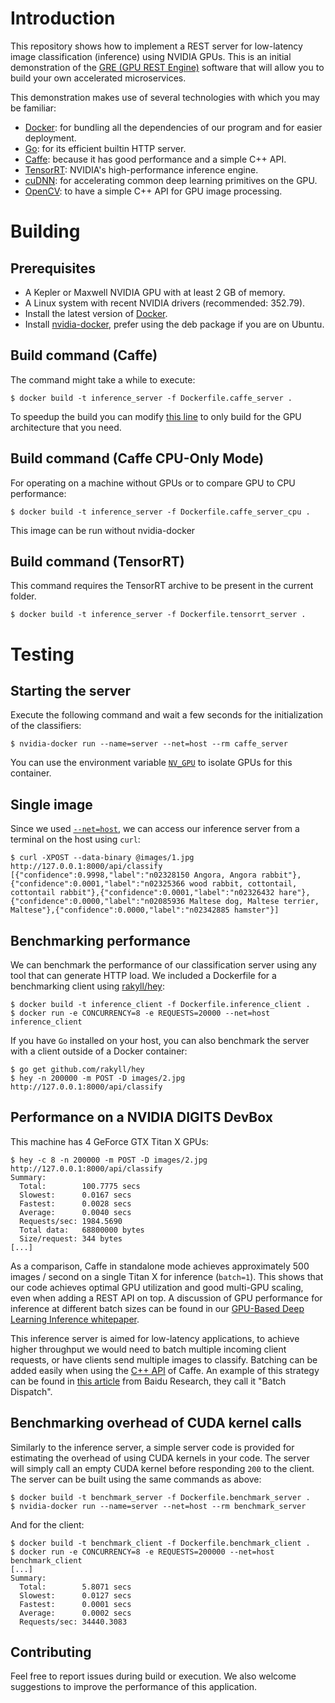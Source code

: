 # Introduction

This repository shows how to implement a REST server for low-latency image classification (inference) using NVIDIA GPUs. This is an initial demonstration of the [GRE (GPU REST Engine)](https://developer.nvidia.com/gre) software that will allow you to build your own accelerated microservices.

This demonstration makes use of several technologies with which you may be familiar:
- [Docker](https://www.docker.com/): for bundling all the dependencies of our program and for easier deployment.
- [Go](https://golang.org/): for its efficient builtin HTTP server.
- [Caffe](https://github.com/BVLC/caffe): because it has good performance and a simple C++ API.
- [TensorRT](https://developer.nvidia.com/tensorrt): NVIDIA's high-performance inference engine.
- [cuDNN](https://developer.nvidia.com/cudnn): for accelerating common deep learning primitives on the GPU.
- [OpenCV](http://opencv.org/): to have a simple C++ API for GPU image processing.

# Building

## Prerequisites
- A Kepler or Maxwell NVIDIA GPU with at least 2 GB of memory.
- A Linux system with recent NVIDIA drivers (recommended: 352.79).
- Install the latest version of [Docker](https://docs.docker.com/linux/step_one/).
- Install [nvidia-docker](https://github.com/NVIDIA/nvidia-docker/wiki/Installation#installing-from-binaries), prefer using the deb package if you are on Ubuntu.

## Build command (Caffe)
The command might take a while to execute:
```
$ docker build -t inference_server -f Dockerfile.caffe_server .
```
To speedup the build you can modify [this line](https://github.com/NVIDIA/gpu-rest-engine/blob/master/Dockerfile.caffe_server#L5) to only build for the GPU architecture that you need.

## Build command (Caffe CPU-Only Mode)
For operating on a machine without GPUs or to compare GPU to CPU performance:
```
$ docker build -t inference_server -f Dockerfile.caffe_server_cpu .
```

This image can be run without nvidia-docker

## Build command (TensorRT)
This command requires the TensorRT archive to be present in the current folder.
```
$ docker build -t inference_server -f Dockerfile.tensorrt_server .
```

# Testing

## Starting the server
Execute the following command and wait a few seconds for the initialization of the classifiers:
```
$ nvidia-docker run --name=server --net=host --rm caffe_server
```
You can use the environment variable [`NV_GPU`](https://github.com/NVIDIA/nvidia-docker/wiki/Using-nvidia-docker#gpu-isolation) to isolate GPUs for this container.

## Single image
Since we used [`--net=host`](https://docs.docker.com/engine/userguide/networking/), we can access our inference server from a terminal on the host using `curl`:
```
$ curl -XPOST --data-binary @images/1.jpg http://127.0.0.1:8000/api/classify
[{"confidence":0.9998,"label":"n02328150 Angora, Angora rabbit"},{"confidence":0.0001,"label":"n02325366 wood rabbit, cottontail, cottontail rabbit"},{"confidence":0.0001,"label":"n02326432 hare"},{"confidence":0.0000,"label":"n02085936 Maltese dog, Maltese terrier, Maltese"},{"confidence":0.0000,"label":"n02342885 hamster"}]
```

## Benchmarking performance
We can benchmark the performance of our classification server using any tool that can generate HTTP load. We included a Dockerfile
for a benchmarking client using [rakyll/hey](https://github.com/rakyll/hey):
```
$ docker build -t inference_client -f Dockerfile.inference_client .
$ docker run -e CONCURRENCY=8 -e REQUESTS=20000 --net=host inference_client
```

If you have `Go` installed on your host, you can also benchmark the server with a client outside of a Docker container:
```
$ go get github.com/rakyll/hey
$ hey -n 200000 -m POST -D images/2.jpg http://127.0.0.1:8000/api/classify
```

## Performance on a NVIDIA DIGITS DevBox
This machine has 4 GeForce GTX Titan X GPUs:
```
$ hey -c 8 -n 200000 -m POST -D images/2.jpg http://127.0.0.1:8000/api/classify
Summary:
  Total:        100.7775 secs
  Slowest:      0.0167 secs
  Fastest:      0.0028 secs
  Average:      0.0040 secs
  Requests/sec: 1984.5690
  Total data:   68800000 bytes
  Size/request: 344 bytes
[...]
```

As a comparison, Caffe in standalone mode achieves approximately 500 images / second on a single Titan X for inference (`batch=1`). This shows that our code achieves optimal GPU utilization and good multi-GPU scaling, even when adding a REST API on top. A discussion of GPU performance for inference at different batch sizes can be found in our [GPU-Based Deep Learning Inference whitepaper](https://www.nvidia.com/content/tegra/embedded-systems/pdf/jetson_tx1_whitepaper.pdf).

This inference server is aimed for low-latency applications, to achieve higher throughput we would need to batch multiple incoming client requests, or have clients send multiple images to classify. Batching can be added easily when using the [C++ API](https://github.com/flx42/caffe/commit/be0bff1a84c9e16fb8e8514dc559f2de5ab1a416) of Caffe. An example of this strategy can be found in [this article](https://arxiv.org/pdf/1512.02595.pdf) from Baidu Research, they call it "Batch Dispatch".

## Benchmarking overhead of CUDA kernel calls
Similarly to the inference server, a simple server code is provided for estimating the overhead of using CUDA kernels in your code. The server will simply call an empty CUDA kernel before responding `200` to the client. The server can be built using the same commands as above:
```
$ docker build -t benchmark_server -f Dockerfile.benchmark_server .
$ nvidia-docker run --name=server --net=host --rm benchmark_server
```
And for the client:
```
$ docker build -t benchmark_client -f Dockerfile.benchmark_client .
$ docker run -e CONCURRENCY=8 -e REQUESTS=200000 --net=host benchmark_client
[...]
Summary:
  Total:        5.8071 secs
  Slowest:      0.0127 secs
  Fastest:      0.0001 secs
  Average:      0.0002 secs
  Requests/sec: 34440.3083   
```

## Contributing

Feel free to report issues during build or execution. We also welcome suggestions to improve the performance of this application.
